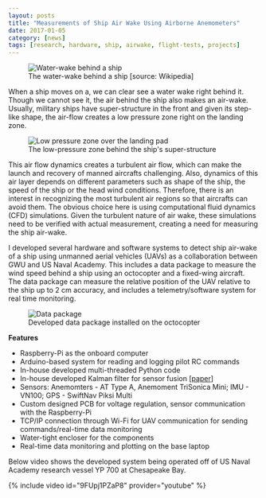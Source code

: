 ```yaml
---
layout: posts
title: "Measurements of Ship Air Wake Using Airborne Anemometers"
date: 2017-01-05
category: [news]
tags: [research, hardware, ship, airwake, flight-tests, projects]
---
```


<figure>
    <img src="../../../../assets/images/airwake_waterwake.jpg" alt="Water-wake behind a ship">
    <figcaption>The water-wake behind a ship [source: Wikipedia]</figcaption>
</figure>

When a ship moves on a, we can clear see a water wake right behind it.
Though we cannot see it, the air behind the ship also makes an air-wake.
Usually, military ships have super-structure in the front and given its step-like shape, the air-flow creates a low pressure zone right on the landing zone.

<figure>
    <img src="../../../../assets/images/airwake_low_pressure_zone.png" alt="Low pressure zone over the landing pad">
    <figcaption>The low-pressure zone behind the ship's super-structure</figcaption>
</figure>

This air flow dynamics creates a turbulent air flow, which can make the launch and recovery of manned aircrafts challenging.
Also, dynamics of this air layer depends on different parameters such as shape of the ship, the speed of the ship or the head wind conditions.
Therefore, there is an interest in recognizing the most turbulent air regions so that aircrafts can avoid them.
The obvious choice here is using computational fluid dynamics (CFD) simulations.
Given the turbulent nature of air wake, these simulations need to be verified with actual measurement, creating a need for measuring the ship air-wake.

I developed several hardware and software systems to detect ship air-wake of a ship using unmanned aerial vehicles (UAVs) as a collaboration between GWU and US Naval Academy. 
This includes a data package to measure the wind speed behind a ship using an octocopter and a fixed-wing aircraft. 
The data package can measure the relative position of the UAV relative to the ship up to 2 cm accuracy, and includes a telemetry/software system for real time monitoring. 


<figure>
    <img src="../../../../assets/images/airwake_data_package.png" alt="Data package">
    <figcaption>Developed data package installed on the octocopter</figcaption>
</figure>

**Features**
* Raspberry-Pi as the onboard computer
* Arduino-based system for reading and logging pilot RC commands
* In-house developed multi-threaded Python code
* In-house developed Kalman filter for sensor fusion [[paper](https://doi.org/10.2514/6.2019-2377)]
* Sensors: Anemomters - AT Type A, Anemoment TriSonica Mini; IMU - VN100; GPS - SwiftNav Piksi Multi
* Custom designed PCB for voltage regulation, sensor communication with the Raspberry-Pi
* TCP/IP connection through Wi-Fi for UAV communication for sending commands/real-time data monitoring
* Water-tight encloser for the components
* Real-time data monitoring and plotting on the base laptop

Below video shows the developed system being operated  off of US Naval Academy research vessel YP 700 at Chesapeake Bay.

{% include video id="9FUpj1PZaP8" provider="youtube" %}

<br>
<br>